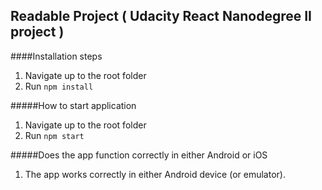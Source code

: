 ## Readable Project ( Udacity React Nanodegree II project )

####Installation steps

1. Navigate up to the root folder
2. Run `npm install`

#####How to start application

1. Navigate up to the root folder
2. Run `npm start`

#####Does the app function correctly in either Android or iOS

1. The app works correctly in either Android device (or emulator).